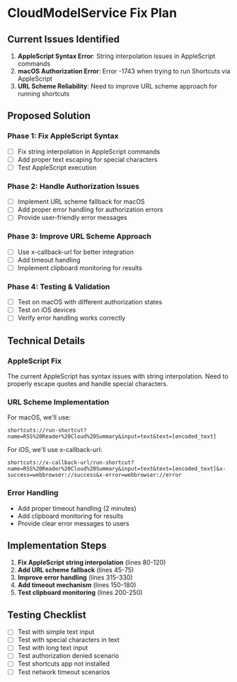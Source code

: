 # CloudModelService Fix Plan

## Current Issues Identified

1. **AppleScript Syntax Error**: String interpolation issues in AppleScript commands
2. **macOS Authorization Error**: Error -1743 when trying to run Shortcuts via AppleScript
3. **URL Scheme Reliability**: Need to improve URL scheme approach for running shortcuts

## Proposed Solution

### Phase 1: Fix AppleScript Syntax
- [ ] Fix string interpolation in AppleScript commands
- [ ] Add proper text escaping for special characters
- [ ] Test AppleScript execution

### Phase 2: Handle Authorization Issues
- [ ] Implement URL scheme fallback for macOS
- [ ] Add proper error handling for authorization errors
- [ ] Provide user-friendly error messages

### Phase 3: Improve URL Scheme Approach
- [ ] Use x-callback-url for better integration
- [ ] Add timeout handling
- [ ] Implement clipboard monitoring for results

### Phase 4: Testing & Validation
- [ ] Test on macOS with different authorization states
- [ ] Test on iOS devices
- [ ] Verify error handling works correctly

## Technical Details

### AppleScript Fix
The current AppleScript has syntax issues with string interpolation. Need to properly escape quotes and handle special characters.

### URL Scheme Implementation
For macOS, we'll use:
```
shortcuts://run-shortcut?name=RSS%20Reader%20Cloud%20Summary&input=text&text=[encoded_text]
```

For iOS, we'll use x-callback-url:
```
shortcuts://x-callback-url/run-shortcut?name=RSS%20Reader%20Cloud%20Summary&input=text&text=[encoded_text]&x-success=webbrowser://success&x-error=webbrowser://error
```

### Error Handling
- Add proper timeout handling (2 minutes)
- Add clipboard monitoring for results
- Provide clear error messages to users

## Implementation Steps

1. **Fix AppleScript string interpolation** (lines 80-120)
2. **Add URL scheme fallback** (lines 45-75)
3. **Improve error handling** (lines 315-330)
4. **Add timeout mechanism** (lines 150-180)
5. **Test clipboard monitoring** (lines 200-250)

## Testing Checklist

- [ ] Test with simple text input
- [ ] Test with special characters in text
- [ ] Test with long text input
- [ ] Test authorization denied scenario
- [ ] Test shortcuts app not installed
- [ ] Test network timeout scenarios
